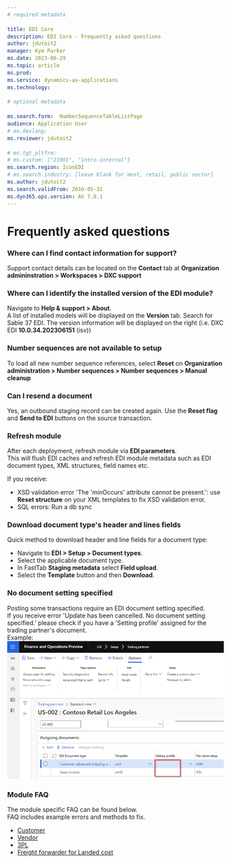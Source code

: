 ```yaml
---
# required metadata

title: EDI Core
description: EDI Core - Frequently asked questions
author: jdutoit2
manager: Kym Parker
ms.date: 2023-06-29
ms.topic: article
ms.prod: 
ms.service: dynamics-ax-applications
ms.technology: 

# optional metadata

ms.search.form:  NumberSequenceTableListPage
audience: Application User
# ms.devlang: 
ms.reviewer: jdutoit2

# ms.tgt_pltfrm: 
# ms.custom: ["21901", "intro-internal"]
ms.search.region: IconEDI
# ms.search.industry: [leave blank for most, retail, public sector]
ms.author: jdutoit2
ms.search.validFrom: 2016-05-31
ms.dyn365.ops.version: AX 7.0.1
---
```


# Frequently asked questions

### Where can I find contact information for support?
Support contact details can be located on the **Contact** tab at **Organization admininstration > Workspaces > DXC support**

### Where can I identify the installed version of the EDI module?
Navigate to **Help & support > About**.  <br>
A list of installed models will be displayed on the **Version** tab.  Search for Sable 37 EDI. The version information will be displayed on the right (i.e. DXC EDI **10.0.34.202306151** (isv))
  
### Number sequences are not available to setup
To load all new number sequence references, select **Reset** on **Organization administration > Number sequences > Number sequences > Manual cleanup**

### Can I resend a document
Yes, an outbound staging record can be created again. Use the **Reset flag** and **Send to EDI** buttons on the source transaction.

### Refresh module
After each deployment, refresh module via **EDI parameters**. <br>
This will flush EDI caches and refresh EDI module metadata such as EDI document types, XML structures, field names etc. 

If you receive:
- XSD validation error 'The 'minOccurs' attribute cannot be present.': use **Reset structure** on your XML templates to fix XSD validation error.
- SQL errors: Run a db sync

### Download document type's header and lines fields
Quick method to download header and line fields for a document type: <br>
- Navigate to **EDI > Setup > Document types**. 
- Select the applicable document type.
- In FastTab **Staging metadata** select **Field upload**.
- Select the **Template** button and then **Download**.

### No document setting specified
Posting some transactions require an EDI document setting specified. <br>
If you receive error 'Update has been cancelled. No document setting specified.' please check if you have a 'Setting profile' assigned for the trading partner's document. <br>
Example: <br>
![EDI Trading partners](CORE/Image/NoDocSettingSpecified.png "EDI Trading partners")

### Module FAQ
The module specific FAQ can be found below. <br>
FAQ includes example errors and methods to fix.

- [Customer](CUSTOMER/INTRODUCTION/FAQ.md)
- [Vendor](VENDOR/INTRODUCTION/FAQ.md)
- [3PL](3PL/INTRODUCTION/FAQ.md)
- [Freight forwarder for Landed cost](FREIGHT-FORWARDER/INTRODUCTION/FAQ.md)
